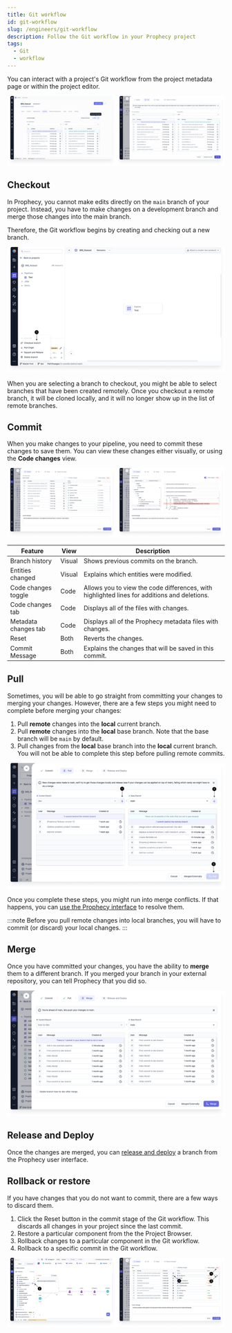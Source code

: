 ```yaml
---
title: Git workflow
id: git-workflow
slug: /engineers/git-workflow
description: Follow the Git workflow in your Prophecy project
tags:
  - Git
  - workflow
---
```


You can interact with a project's Git workflow from the project metadata page or within the project editor.

![Git workflow](img/git-workflow.png)

## Checkout

In Prophecy, you cannot make edits directly on the `main` branch of your project. Instead, you have to make changes on a development branch and merge those changes into the main branch.

Therefore, the Git workflow begins by creating and checking out a new branch.

![Git checkout](img/git-checkout.png)

When you are selecting a branch to checkout, you might be able to select branches that have been created remotely. Once you checkout a remote branch, it will be cloned locally, and it will no longer show up in the list of remote branches.

## Commit

When you make changes to your pipeline, you need to commit these changes to save them. You can view these changes either visually, or using the **Code changes** view.

![View Git changes](img/git-code-changes.png)

| **Feature**          | **View** | **Description**                                                                              |
| -------------------- | -------- | -------------------------------------------------------------------------------------------- |
| Branch history       | Visual   | Shows previous commits on the branch.                                                        |
| Entities changed     | Visual   | Explains which entities were modified.                                                       |
| Code changes toggle  | Code     | Allows you to view the code differences, with highlighted lines for additions and deletions. |
| Code changes tab     | Code     | Displays all of the files with changes.                                                      |
| Metadata changes tab | Code     | Displays all of the Prophecy metadata files with changes.                                    |
| Reset                | Both     | Reverts the changes.                                                                         |
| Commit Message       | Both     | Explains the changes that will be saved in this commit.                                      |

## Pull

Sometimes, you will be able to go straight from committing your changes to merging your changes. However, there are a few steps you might need to complete before merging your changes:

1. Pull **remote** changes into the **local** current branch.
1. Pull **remote** changes into the **local** base branch. Note that the base branch will be `main` by default.
1. Pull changes from the **local** base branch into the **local** current branch. You will not be able to complete this step before pulling remote commits.

![Git pull](img/git-pull.png)

Once you complete these steps, you might run into merge conflicts. If that happens, you can [use the Prophecy interface](/engineers/resolve-git-conflicts) to resolve them.

:::note
Before you pull remote changes into local branches, you will have to commit (or discard) your local changes.
:::

## Merge

Once you have committed your changes, you have the ability to **merge** them to a different branch. If you merged your branch in your external repository, you can tell Prophecy that you did so.

![Merge branch](img/merge-branch.png)

## Release and Deploy

Once the changes are merged, you can [release and deploy](/engineers/deployment) a branch from the Prophecy user interface.

## Rollback or restore

If you have changes that you do not want to commit, there are a few ways to discard them.

1. Click the Reset button in the commit stage of the Git workflow. This discards all changes in your project since the last commit.
1. Restore a particular component from the the Project Browser.
1. Rollback changes to a particular component in the Git workflow.
1. Rollback to a specific commit in the Git workflow.

![Rollback component](img/git-rollback.png)
